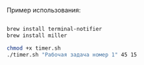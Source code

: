 Пример использования:

``` bash

brew install terminal-notifier
brew install miller

chmod +x timer.sh
./timer.sh "Рабочая задача номер 1" 45 15
```